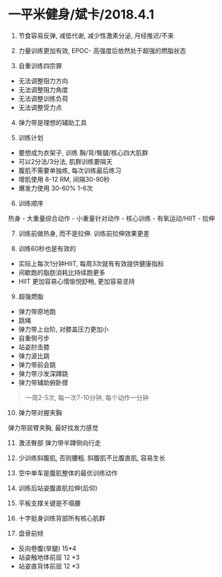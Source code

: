 # 一平米健身/斌卡/2018.4.1


1. 节食容易反弹, 减低代谢, 减少性激素分泌, 月经推迟/不来

2. 力量训练更加有效, EPOC-  高强度后依然处于超强的燃脂状态

3. 自重训练四宗罪

-  无法调整阻力方向
-  无法调整阻力角度
-  无法调整训练负荷
-  无法调整受力点

4. 弹力带是理想的辅助工具

5. 训练计划
   
- 要想成为衣架子, 训练 胸/背/臀腿/核心四大肌群
- 可以2分法/3分法, 肌群训练要隔天
- 腹肌不需要单独练, 每次训练最后练习
- 增肌使用 8-12 RM, 间隔30-90秒
- 爆发力使用 30-60% 1-6次

6. 训练顺序

热身 - 大重量综合动作 - 小重量针对动作 - 核心训练 - 有氧运动/HIIT - 拉伸

7. 训练前做热身, 而不是拉伸. 训练前拉伸效果更差

8. 训练60秒也是有效的
- 实际上每次1分钟HIIT, 每周3次就有有效提供健康指标
- 间歇跑的脂肪消耗比持续跑更多
- HIIT 更加容易心情愉悦舒畅, 更加容易坚持
    
9. 超强燃脂

-  弹力带原地跑
-  跳绳
-  弹力带上台阶, 对膝盖压力更加小
-  自重侧弓步
-  站姿肘击膝
-  弹力波比跳
-  弹力带前会跳
-  弹力带沙发深蹲跳
-  弹力带辅助俯卧撑
    
>    一周2-5次, 每一次7-10分钟, 每个动作一分钟
    
10.  弹力带对握夹胸

弹力带屈臂夹胸, 最好找发力感觉
    
11. 激活臀部 弹力带半蹲侧向行走

12. 少训练斜腹肌, 否则腰粗. 斜腹肌不比腹直肌, 容易生长

13. 空中单车是腹肌整体的最优训练动作

14. 训练后站姿腹直肌拉伸(后仰)

15. 平板支撑关键是不塌腰

16. 十字挺身训练背部所有核心肌群

17. 盘骨前倾

- 反向卷腹(举腿) 15*4
- 站姿触地体前屈 12 *3
- 站姿直背体前屈  12 *3
